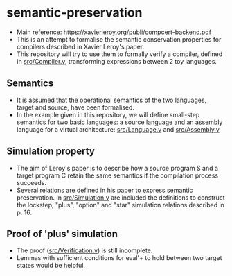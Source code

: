# semantic-preservation

- Main reference: https://xavierleroy.org/publi/compcert-backend.pdf
- This is an attempt to formalise the semantic conservation properties for compilers described in Xavier Leroy's paper.
- This repository will try to use them to formally verify a compiler, defined in [src/Compiler.v](src/Compiler.v), transforming expressions between 2 toy languages.

## Semantics

- It is assumed that the operational semantics of the two languages, target and source, have been formalised.
- In the example given in this repository, we will define small-step semantics for two basic languages: a source language and an assembly language for a virtual architecture: [src/Language.v](src/Language.v) and [src/Assembly.v](src/Assembly.v)
  
## Simulation property

- The aim of Leroy's paper is to describe how a source program S and a target program C retain the same semantics if the compilation process succeeds.
- Several relations are defined in his paper to express semantic preservation. In [src/Simulation.v](src/Simulation.v) are included the definitions to construct the lockstep, "plus", "option" and "star" simulation relations described in p. 16.

## Proof of 'plus' simulation

- The proof ([src/Verification.v](src/Verification.v)) is still incomplete.
- Lemmas with sufficient conditions for eval'+ to hold between two target states would be helpful.

